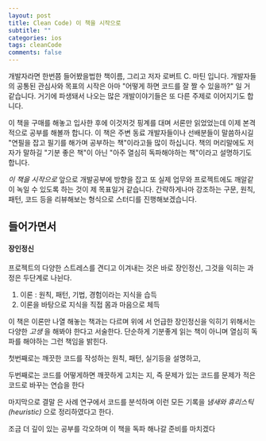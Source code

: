 ```yaml
---
layout: post
title: Clean Code) 이 책을 시작으로
subtitle: ""
categories: ios
tags: cleanCode
comments: false
---
```



개발자라면 한번쯤 들어봤을법한 책이름, 그리고 저자 로버트 C. 마틴 입니다. 개발자들의 공통된 관심사와 목표의 시작은 아마 "어떻게 하면 코드를 잘 짤 수 있을까?" 일 거 같습니다. 거기에 파생돼서 나오는 많은 개발이야기들은 또 다른 주제로 이어지기도 합니다.

이 책을 구매를 해놓고 입사한 후에 이것저것 핑계를 대며 서론만 읽었었는데 이제 본격적으로 공부를 해볼까 합니다. 이 책은 주변 동료 개발자들이나 선배분들이 말씀하시길 "연필을 잡고 필기를 해가며 공부하는 책"이라고들 많이 하십니다. 책의 머리말에도 저자가 말하길 "기분 좋은 책"이 아닌 "아주 열심히 독파해야하는 책"이라고 설명하기도 합니다.

*이 책을 시작으로* 앞으로 개발공부에 방향을 잡고 또 실제 업무와 프로젝트에도 깨알같이 녹일 수 있도록 하는 것이 제 목표일거 같습니다. 간략하게나마 강조하는 구문, 원칙, 패턴, 코드 등을 리뷰해보는 형식으로 스터디를 진행해보겠습니다.

## 들어가면서

#### 장인정신
프로젝트의 다양한 스트레스를 견디고 이겨내는 것은 바로 장인정신, 그것을 익히는 과정은 두단계로 나뉜다.

1. 이론 : 원칙, 패턴, 기법, 경험이라는 지식을 습득
2. 이론을 바탕으로 지식을 직접 몸과 마음으로 체득

이 책은 이론만 나열 해놓는 책과는 다르며 위에 서 언급한 장인정신을 익히기 위해서는 다양한 *고생* 을 해봐야 한다고 서술한다. 단순하게 기분좋게 읽는 책이 아니며 열심히 독파를 해야하는 그런 책임을 밝힌다.

첫번째로는 깨끗한 코드를 작성하는 원칙, 패턴, 실기등을 설명하고,

두번째로는 코드를 어떻게하면 깨끗하게 고치는 지, 즉 문제가 있는 코드를 문제가 적은 코드로 바꾸는 연습을 한다

마지막으로 결말 은 사례 연구에서 코드를 분석하며 이런 모든 기록을 *냄새와 휴리스틱(heuristic)* 으로 정리하였다고 한다.

조금 더 깊이 있는 공부를 각오하며 이 책을 독파 해나갈 준비를 마치겠다
